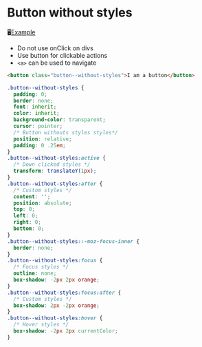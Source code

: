# Button without styles

🖥️[Example](button-example.html)

- Do not use onClick on divs
- Use button for clickable actions
- `<a>` can be used to navigate

``` html
<button class="button--without-styles">I am a button</button>
```

```css
.button--without-styles {
  padding: 0;
  border: none;
  font: inherit;
  color: inherit;
  background-color: transparent;
  cursor: pointer;
  /* Button withouts styles styles*/
  position: relative;
  padding: 0 .25em;
}
.button--without-styles:active {
  /* Down clicked styles */
  transform: translateY(1px);
}
.button--without-styles:after {
  /* Custom styles */
  content: '';
  position: absolute;
  top: 0;
  left: 0;
  right: 0;
  bottom: 0;
}
.button--without-styles::-moz-focus-inner {
  border: none;
}
.button--without-styles:focus {
  /* Focus styles */
  outline: none;
  box-shadow: -2px 2px orange;
}
.button--without-styles:focus:after {
  /* Custom styles */
  box-shadow: 2px -2px orange;
}
.button--without-styles:hover {
  /* Hover styles */
  box-shadow: -2px 2px currentColor;
}
```

